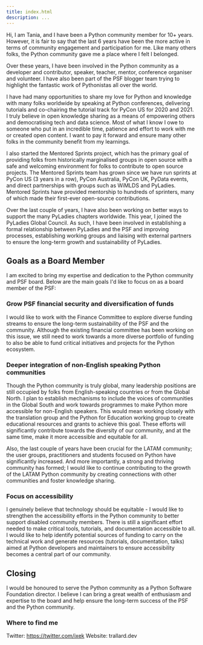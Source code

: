 ```yaml
---
title: index.html
description: ...
---
```


Hi, I am Tania, and I have been a Python community member for 10\+ years. However, it is fair to say that the last 6 years have been the more active in terms of community engagement and participation for me. Like many others folks, the Python community gave me a place where I felt I belonged. 


Over these years, I have been involved in the Python community as a developer and contributor, speaker, teacher, mentor, conference organiser and volunteer. I have also been part of the PSF blogger team trying to highlight the fantastic work of Pythonistas all over the world. 


I have had many opportunities to share my love for Python and knowledge with many folks worldwide by speaking at Python conferences, delivering tutorials and co\-chairing the tutorial track for PyCon US for 2020 and 2021\. I truly believe in open knowledge sharing as a means of empowering others and democratising tech and data science. Most of what I know I owe to someone who put in an incredible time, patience and effort to work with me or created open content. I want to pay it forward and ensure many other folks in the community benefit from my learnings.


I also started the Mentored Sprints project, which has the primary goal of providing folks from historically marginalised groups in open source with a safe and welcoming environment for folks to contribute to open source projects. The Mentored Sprints team has grown since we have run sprints at PyCon US (3 years in a row), PyCon Australia, PyCon UK, PyData events, and direct partnerships with groups such as WiMLDS and PyLadies. Mentored Sprints have provided mentorship to hundreds of sprinters, many of which made their first\-ever open\-source contributions. 


Over the last couple of years, I have also been working on better ways to support the many PyLadies chapters worldwide. This year, I joined the PyLadies Global Council. As such, I have been involved in establishing a formal relationship between PyLadies and the PSF and improving processes, establishing working groups and liaising with external partners to ensure the long\-term growth and sustainability of PyLadies.


## Goals as a Board Member


I am excited to bring my expertise and dedication to the Python community and PSF board. Below are the main goals I'd like to focus on as a board member of the PSF:


### Grow PSF financial security and diversification of funds


I would like to work with the Finance Committee to explore diverse funding streams to ensure the long\-term sustainability of the PSF and the community. Although the existing financial committee has been working on this issue, we still need to work towards a more diverse portfolio of funding to also be able to fund critical initiatives and projects for the Python ecosystem.


### Deeper integration of non\-English speaking Python communities


Though the Python community is truly global, many leadership positions are still occupied by folks from English\-speaking countries or from the Global North. I plan to establish mechanisms to include the voices of communities in the Global South and work towards programmes to make Python more accessible for non\-English speakers. This would mean working closely with the translation group and the Python for Education working group to create educational resources and grants to achieve this goal. These efforts will significantly contribute towards the diversity of our community, and at the same time, make it more accessible and equitable for all. 


Also, the last couple of years have been crucial for the LATAM community; the user groups, practitioners and students focused on Python have significantly increased. And more importantly, a strong and thriving community has formed; I would like to continue contributing to the growth of the LATAM Python community by creating connections with other communities and foster knowledge sharing. 


### Focus on accessibility


I genuinely believe that technology should be equitable \- I would like to strengthen the accessibility efforts in the Python community to better support disabled community members. There is still a significant effort needed to make critical tools, tutorials, and documentation accessible to all. I would like to help identify potential sources of funding to carry on the technical work and generate resources (tutorials, documentation, talks) aimed at Python developers and maintainers to ensure accessibility becomes a central part of our community.


## Closing


I would be honoured to serve the Python community as a Python Software Foundation director. I believe I can bring a great wealth of enthusiasm and expertise to the board and help ensure the long\-term success of the PSF and the Python community. 


### Where to find me


Twitter: https://twitter.com/ixek
Website: trallard.dev


